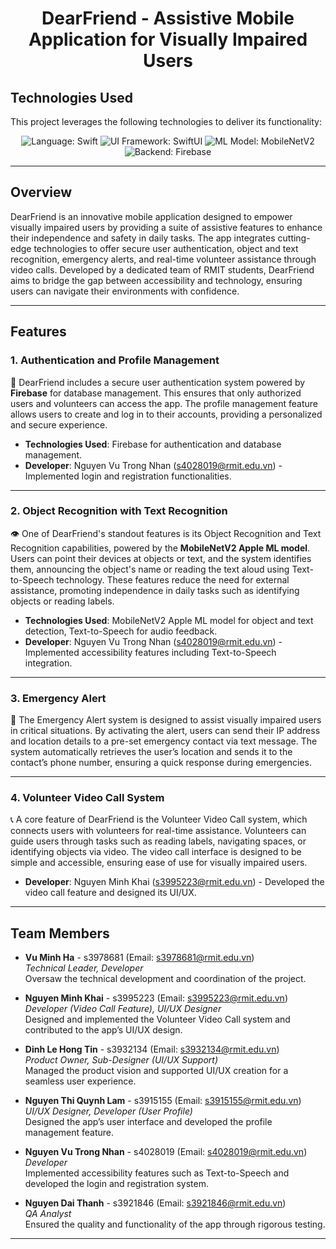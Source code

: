 <h1 align="center">DearFriend - Assistive Mobile Application for Visually Impaired Users</h1>

## Technologies Used
This project leverages the following technologies to deliver its functionality:
<p align="center">
  <img src="https://img.shields.io/badge/Language-Swift-orange.svg?style=for-the-badge&logo=swift" alt="Language: Swift" />
  <img src="https://img.shields.io/badge/UI%20Framework-SwiftUI-blue.svg?style=for-the-badge" alt="UI Framework: SwiftUI" />
  <img src="https://img.shields.io/badge/ML%20Model-MobileNetV2-purple.svg?style=for-the-badge" alt="ML Model: MobileNetV2" />
  <img src="https://img.shields.io/badge/Backend-Firebase-yellow.svg?style=for-the-badge&logo=firebase" alt="Backend: Firebase" />
</p>

---

## Overview
DearFriend is an innovative mobile application designed to empower visually impaired users by providing a suite of assistive features to enhance their independence and safety in daily tasks. The app integrates cutting-edge technologies to offer secure user authentication, object and text recognition, emergency alerts, and real-time volunteer assistance through video calls. Developed by a dedicated team of RMIT students, DearFriend aims to bridge the gap between accessibility and technology, ensuring users can navigate their environments with confidence.

---

## Features

### 1. Authentication and Profile Management
🔐 DearFriend includes a secure user authentication system powered by **Firebase** for database management. This ensures that only authorized users and volunteers can access the app. The profile management feature allows users to create and log in to their accounts, providing a personalized and secure experience.

- **Technologies Used**: Firebase for authentication and database management.
- **Developer**: Nguyen Vu Trong Nhan (s4028019@rmit.edu.vn) - Implemented login and registration functionalities.

---

### 2. Object Recognition with Text Recognition
👁️ One of DearFriend's standout features is its Object Recognition and Text Recognition capabilities, powered by the **MobileNetV2 Apple ML model**. Users can point their devices at objects or text, and the system identifies them, announcing the object's name or reading the text aloud using Text-to-Speech technology. These features reduce the need for external assistance, promoting independence in daily tasks such as identifying objects or reading labels.

- **Technologies Used**: MobileNetV2 Apple ML model for object and text detection, Text-to-Speech for audio feedback.
- **Developer**: Nguyen Vu Trong Nhan (s4028019@rmit.edu.vn) - Implemented accessibility features including Text-to-Speech integration.

---

### 3. Emergency Alert
🚨 The Emergency Alert system is designed to assist visually impaired users in critical situations. By activating the alert, users can send their IP address and location details to a pre-set emergency contact via text message. The system automatically retrieves the user’s location and sends it to the contact’s phone number, ensuring a quick response during emergencies.

---

### 4. Volunteer Video Call System
📞 A core feature of DearFriend is the Volunteer Video Call system, which connects users with volunteers for real-time assistance. Volunteers can guide users through tasks such as reading labels, navigating spaces, or identifying objects via video. The video call interface is designed to be simple and accessible, ensuring ease of use for visually impaired users.

- **Developer**: Nguyen Minh Khai (s3995223@rmit.edu.vn) - Developed the video call feature and designed its UI/UX.

---

## Team Members

- **Vu Minh Ha** - s3978681 (Email: s3978681@rmit.edu.vn)  
  *Technical Leader, Developer*  
  Oversaw the technical development and coordination of the project.

- **Nguyen Minh Khai** - s3995223 (Email: s3995223@rmit.edu.vn)  
  *Developer (Video Call Feature), UI/UX Designer*  
  Designed and implemented the Volunteer Video Call system and contributed to the app’s UI/UX design.

- **Dinh Le Hong Tin** - s3932134 (Email: s3932134@rmit.edu.vn)  
  *Product Owner, Sub-Designer (UI/UX Support)*  
  Managed the product vision and supported UI/UX creation for a seamless user experience.

- **Nguyen Thi Quynh Lam** - s3915155 (Email: s3915155@rmit.edu.vn)  
  *UI/UX Designer, Developer (User Profile)*  
  Designed the app’s user interface and developed the profile management feature.

- **Nguyen Vu Trong Nhan** - s4028019 (Email: s4028019@rmit.edu.vn)  
  *Developer*  
  Implemented accessibility features such as Text-to-Speech and developed the login and registration system.

- **Nguyen Dai Thanh** - s3921846 (Email: s3921846@rmit.edu.vn)  
  *QA Analyst*  
  Ensured the quality and functionality of the app through rigorous testing.

---